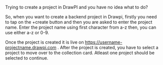Trying to create a project in DrawPI and you have no idea what to
do?

So, when you want to create a backend project in Drawpi, firstly you
need to tap on the +create button and then you are asked to enter
the project name. Enter the project name using first character from
a-z then, you can use either a-z or 0-9. 

Once the project is created it
is live on https://username-projectname.drawpi.com . After the
project is created, you have to select a project to move over to the
collection card. Atleast one project should be selected to continue.
